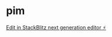 # pim

[Edit in StackBlitz next generation editor ⚡️](https://stackblitz.com/~/github.com/shoffman-afk/pim)